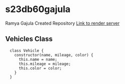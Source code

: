 # s23db60gajula
Ramya Gajula
Created Repository
[Link to render server](https://s23db60gajula.onrender.com)

## Vehicles Class

```
  class Vehicle {
    constructor(name, mileage, color) {
      this.name = name;
      this.mileage = mileage;
      this.color = color;
    }
  }

```
